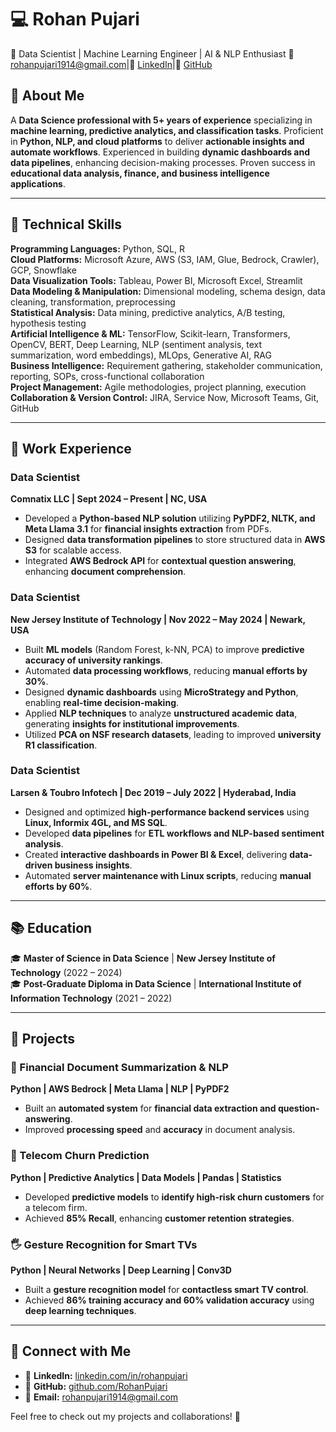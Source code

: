 # 💻 Rohan Pujari  

📍 Data Scientist | Machine Learning Engineer | AI & NLP Enthusiast
📧 rohanpujari1914@gmail.com|🔗 [LinkedIn](https://linkedin.com/in/rohanpujari)|📂 [GitHub](https://github.com/RohanPujari)  

## 🚀 About Me  
A **Data Science professional with 5+ years of experience** specializing in **machine learning, predictive analytics, and classification tasks**. Proficient in **Python, NLP, and cloud platforms** to deliver **actionable insights and automate workflows**. Experienced in building **dynamic dashboards and data pipelines**, enhancing decision-making processes. Proven success in **educational data analysis, finance, and business intelligence applications**.  

---  

## 🔧 Technical Skills  

**Programming Languages:** Python, SQL, R  
**Cloud Platforms:** Microsoft Azure, AWS (S3, IAM, Glue, Bedrock, Crawler), GCP, Snowflake  
**Data Visualization Tools:** Tableau, Power BI, Microsoft Excel, Streamlit  
**Data Modeling & Manipulation:** Dimensional modeling, schema design, data cleaning, transformation, preprocessing  
**Statistical Analysis:** Data mining, predictive analytics, A/B testing, hypothesis testing  
**Artificial Intelligence & ML:** TensorFlow, Scikit-learn, Transformers, OpenCV, BERT, Deep Learning, NLP (sentiment analysis, text summarization, word embeddings), MLOps, Generative AI, RAG  
**Business Intelligence:** Requirement gathering, stakeholder communication, reporting, SOPs, cross-functional collaboration  
**Project Management:** Agile methodologies, project planning, execution  
**Collaboration & Version Control:** JIRA, Service Now, Microsoft Teams, Git, GitHub  

---  

## 🏢 Work Experience  

### **Data Scientist**  
**Comnatix LLC | Sept 2024 – Present | NC, USA**  
- Developed a **Python-based NLP solution** utilizing **PyPDF2, NLTK, and Meta Llama 3.1** for **financial insights extraction** from PDFs.  
- Designed **data transformation pipelines** to store structured data in **AWS S3** for scalable access.  
- Integrated **AWS Bedrock API** for **contextual question answering**, enhancing **document comprehension**.  

### **Data Scientist**  
**New Jersey Institute of Technology | Nov 2022 – May 2024 | Newark, USA**  
- Built **ML models** (Random Forest, k-NN, PCA) to improve **predictive accuracy of university rankings**.  
- Automated **data processing workflows**, reducing **manual efforts by 30%**.  
- Designed **dynamic dashboards** using **MicroStrategy and Python**, enabling **real-time decision-making**.  
- Applied **NLP techniques** to analyze **unstructured academic data**, generating **insights for institutional improvements**.  
- Utilized **PCA on NSF research datasets**, leading to improved **university R1 classification**.  

### **Data Scientist**  
**Larsen & Toubro Infotech | Dec 2019 – July 2022 | Hyderabad, India**  
- Designed and optimized **high-performance backend services** using **Linux, Informix 4GL, and MS SQL**.  
- Developed **data pipelines** for **ETL workflows and NLP-based sentiment analysis**.  
- Created **interactive dashboards in Power BI & Excel**, delivering **data-driven business insights**.  
- Automated **server maintenance with Linux scripts**, reducing **manual efforts by 60%**.  

---  

## 📚 Education  

🎓 **Master of Science in Data Science** | **New Jersey Institute of Technology** (2022 – 2024)  
🎓 **Post-Graduate Diploma in Data Science** | **International Institute of Information Technology** (2021 – 2022)  

---  

## 🔬 Projects  

### **📡 Financial Document Summarization & NLP**  
**Python | AWS Bedrock | Meta Llama | NLP | PyPDF2**  
- Built an **automated system** for **financial data extraction and question-answering**.  
- Improved **processing speed** and **accuracy** in document analysis.  

### **📡 Telecom Churn Prediction**  
**Python | Predictive Analytics | Data Models | Pandas | Statistics**  
- Developed **predictive models** to **identify high-risk churn customers** for a telecom firm.  
- Achieved **85% Recall**, enhancing **customer retention strategies**.  

### **🖐 Gesture Recognition for Smart TVs**  
**Python | Neural Networks | Deep Learning | Conv3D**  
- Built a **gesture recognition model** for **contactless smart TV control**.  
- Achieved **86% training accuracy and 60% validation accuracy** using **deep learning techniques**.  

---  

## 📌 Connect with Me  

- 💼 **LinkedIn:** [linkedin.com/in/rohanpujari](https://linkedin.com/in/rohanpujari)  
- 📂 **GitHub:** [github.com/RohanPujari](https://github.com/RohanPujari)  
- 📧 **Email:** rohanpujari1914@gmail.com  

Feel free to check out my projects and collaborations! 🚀  
